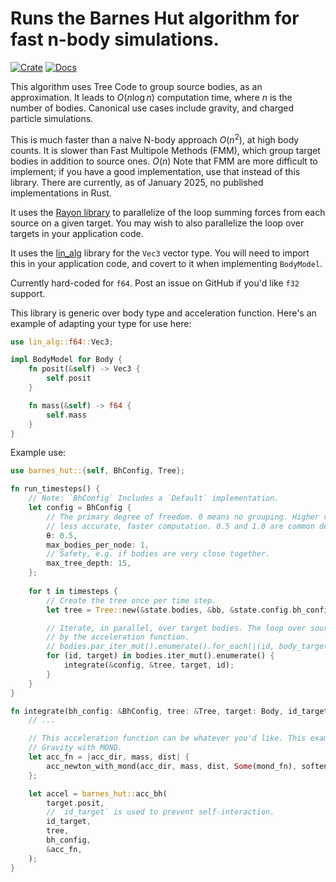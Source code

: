 # Runs the Barnes Hut algorithm for fast n-body simulations.

[![Crate](https://img.shields.io/crates/v/barnes_hut.svg)](https://crates.io/crates/barnes_hut)
[![Docs](https://docs.rs/lin_alg/badge.svg)](https://docs.rs/barnes_hut)

This algorithm uses Tree Code to group source bodies, as an approximation. It leads to $O(n \log{} n)$ computation time, where $n$ is the number of bodies. Canonical use cases include gravity, and charged particle simulations.

This is much faster than a naive N-body approach $O(n^2)$, at high body counts. It is slower than Fast Multipole Methods (FMM), which group target bodies in addition to source ones. $O(n)$ Note that FMM are more difficult to implement; if you have a good implementation, use that instead of this library. There are currently, as of January 2025, no published implementations in Rust.

It uses the [Rayon library](https://docs.rs/rayon/latest/rayon/) to parallelize of the loop summing forces from each source on a given target. You may wish to also parallelize the loop over targets in your application code.

It uses the [lin_alg](https://crates.io/crates/lin_alg) library for the `Vec3` vector type. You will need to import this in your application code, and covert to it when implementing `BodyModel`.

Currently hard-coded for `f64`. Post an issue on GitHub if you'd like `f32` support.

This library is generic over body type and acceleration function. Here's an example of adapting your type for use here:

```rust
use lin_alg::f64::Vec3;

impl BodyModel for Body {
    fn posit(&self) -> Vec3 {
        self.posit
    }

    fn mass(&self) -> f64 {
        self.mass
    }
}
```

Example use:

```rust
use barnes_hut::{self, BhConfig, Tree};

fn run_timesteps() {
    // Note: `BhConfig` Includes a `Default` implementation.
    let config = BhConfig {
        // The primary degree of freedom. 0 means no grouping. Higher values group more aggressively, leading to
        // less accurate, faster computation. 0.5 and 1.0 are common defaults.
        θ: 0.5,
        max_bodies_per_node: 1,
        // Safety, e.g. if bodies are very close together.
        max_tree_depth: 15,
    };
    
    for t in timesteps {
        // Create the tree once per time step.
        let tree = Tree::new(&state.bodies, &bb, &state.config.bh_config);

        // Iterate, in parallel, over target bodies. The loop over source bodies is handled
        // by the acceleration function.
        // bodies.par_iter_mut().enumerate().for_each(|(id, body_target)| { // ...
        for (id, target) in bodies.iter_mut().enumerate() {
            integrate(&config, &tree, target, id);
        }
    }
}

fn integrate(bh_config: &BhConfig, tree: &Tree, target: Body, id_target: usize) {
    // ...

    // This acceleration function can be whatever you'd like. This example shows Newtonian
    // Gravity with MOND.
    let acc_fn = |acc_dir, mass, dist| {
        acc_newton_with_mond(acc_dir, mass, dist, Some(mond_fn), softening_factor_sq)
    };

    let accel = barnes_hut::acc_bh(
        target.posit,
        // `id_target` is used to prevent self-interaction.
        id_target,
        tree,
        bh_config,
        &acc_fn,
    );
}
```